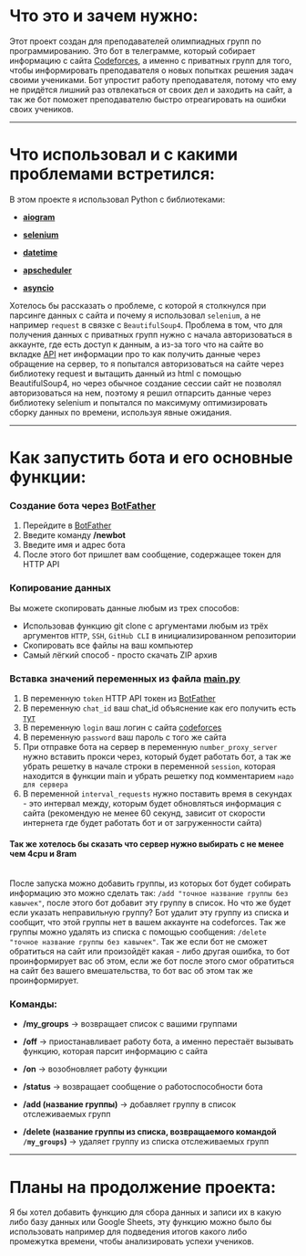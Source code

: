 # Что это и зачем нужно:
Этот проект создан для преподавателей олимпиадных групп по программированию. Это бот в телеграмме, который собирает информацию с сайта [Codeforces](https://codeforces.com), а именно с приватных групп для того, чтобы информировать преподавателя о новых попытках решения задач своими учениками. Бот упростит работу преподавателя, потому что ему не придётся лишний раз отвлекаться от своих дел и заходить на сайт, а так же бот поможет преподавателю быстро отреагировать на ошибки своих учеников.

----
# Что использовал и с какими проблемами встретился:

В этом проекте я использовал Python с библиотеками:

* **[aiogram](https://docs.aiogram.dev/en/dev-3.x/)** 

* **[selenium](https://pypi.org/project/selenium/)**

* **[datetime](https://docs.python.org/3/library/datetime.html)**

* **[apscheduler](https://pypi.org/project/APScheduler/)** 

* **[asyncio](https://docs.python.org/3/library/asyncio.html)** 

Хотелось бы рассказать о проблеме, с которой я столкнулся при парсинге данных с сайта и почему я использовал `selenium`, а не например `request` в связке с `BeautifulSoup4`. Проблема в том, что для получения данных с приватных групп нужно с начала авторизоваться в аккаунте, где есть доступ к данным, а из-за того что на сайте во вкладке [API](https://codeforces.com/apiHelp) нет информации про то как получить данные через обращение на сервер, то я попытался авторизоваться на сайте через библиотеку request и вытащить данный из html с помощью BeautifulSoup4, но через обычное создание сессии сайт не позволял авторизоваться на нем, поэтому я решил отпарсить данные через библиотеку selenium и попытался по максимуму оптимизировать сборку данных по времени, используя явные ожидания. 

----
# Как запустить бота и его основные функции:

### Создание бота через [BotFather](https://t.me/BotFather)

1. Перейдите в [BotFather](https://t.me/BotFather)
2. Введите команду **/newbot**
3. Введите имя и адрес бота
4. После этого бот пришлет вам сообщение, содержащее токен для HTTP API

### Копирование данных

Вы можете скопировать данные любым из трех способов:
* Использовав функцию git clone с аргументами любым из трёх аргументов `HTTP`, `SSH`, `GitHub CLI` в инициализированном репозитории
* Скопировать все файлы на ваш компьютер
* Самый лёгкий способ - просто скачать ZIP архив

### Вставка значений переменных из файла [main.py](https://github.com/DmitryVlasov30/TelegramBotParser/blob/main/main.py)
1. В переменную `token` HTTP API токен из [BotFather](https://t.me/BotFather)
2. В переменную `chat_id` ваш chat_id объяснение как его получить есть [тут](https://pikabu.ru/story/kak_uznat_identifikator_telegram_kanalachatagruppyi_kak_uznat_chat_id_telegram_bez_botov_i_koda_11099278) 
3. В переменную `login` ваш логин с сайта [codeforces](https://codeforces.com/)
4. В переменную `password` ваш пароль с того же сайта
5. При отправке бота на сервер в переменную `number_proxy_server` нужно вставить прокси через, который будет работать бот, а так же убрать решетку в начале строки в переменной `session`, которая находится в функции main и убрать решетку под комментарием `надо для сервера`
6. В переменной `interval_requests` нужно поставить время в секундах - это интервал между, которым будет обновляться информация с сайта (рекомендую не менее 60 секунд, зависит от скорости интернета где будет работать бот и от загруженности сайта)



#### Так же хотелось бы сказать что сервер нужно выбирать с не менее чем 4cpu и 8ram

\
После запуска можно добавить группы, из которых бот будет собирать информацию это можно сделать так: `/add "точное название группы без кавычек"`, после этого бот добавит эту группу в список. Но что же будет если указать неправильную группу? Бот удалит эту группу из списка и сообщит, что этой группы нет в вашем аккаунте на codeforces. Так же группы можно удалять из списка с помощью сообщения: `/delete "точное название группы без кавычек"`. Так же если бот не сможет обратиться на сайт или произойдёт какая - либо другая ошибка, то бот проинформирует вас об этом, если же бот после этого смог обратиться на сайт без вашего вмешательства, то бот вас об этом так же проинформирует.

### Команды: 

* **/my_groups** -> возвращает список с вашими группами

* **/off** -> приостанавливает работу бота, а именно перестаёт вызывать функцию, которая парсит информацию с сайта

* **/on** -> возобновляет работу функции

* **/status** -> возвращает сообщение о работоспособности бота

* **/add (название группы)** -> добавляет группу в список отслеживаемых групп

* **/delete (название группы из списка, возвращаемого командой `/my_groups`)** -> удаляет группу из списка отслеживаемых групп
----
# Планы на продолжение проекта:
Я бы хотел добавить функцию для сбора данных и записи их в какую либо базу данных или Google Sheets, эту функцию можно было бы использовать например для подведения итогов какого либо промежутка времени, чтобы анализировать успехи учеников.